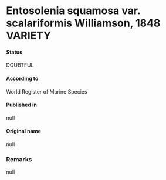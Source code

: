 Entosolenia squamosa var. scalariformis Williamson, 1848 VARIETY
=======

#### Status
DOUBTFUL

#### According to
World Register of Marine Species

#### Published in
null

#### Original name
null

### Remarks
null
